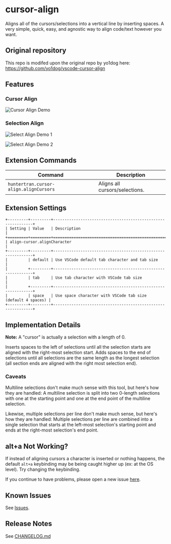 # cursor-align

Aligns all of the cursors/selections into a vertical line by inserting spaces. A very simple, quick, easy, and agnostic way to align code/text however you want.

## Original repository

This repo is modifed upon the original repo by yo1dog here: https://github.com/yo1dog/vscode-cursor-align


## Features

### Cursor Align

![Cursor Align Demo](https://raw.githubusercontent.com/huntertran/vscode-cursor-align-with-tabs/master/img/cursorAlignDemo.gif)

### Selection Align

![Select Align Demo 1](https://raw.githubusercontent.com/huntertran/vscode-cursor-align-with-tabs/master/img/selectAlignDemo1.gif)

![Select Align Demo 2](https://raw.githubusercontent.com/huntertran/vscode-cursor-align-with-tabs/master/img/selectAlignDemo2.gif)


## Extension Commands

 Command                           | Description
-----------------------------------|-------------
`huntertran.cursor-align.alignCursors` | Aligns all cursors/selections.

## Extension Settings

```
+---------+---------+-------------------------------------------------------------+
| Setting | Value   | Description                                                 |
+=========+=========+=============================================================+
| align-cursor.alignCharacter                                                     |
+---------+---------+-------------------------------------------------------------+
|         | default | Use VSCode default tab character and tab size               |
|         +---------+-------------------------------------------------------------+
|         | tab     | Use tab character with VSCode tab size                      |
|         +---------+-------------------------------------------------------------+
|         | space   | Use space character with VSCode tab size (default 4 spaces) |
+---------+---------+-------------------------------------------------------------+
```


## Implementation Details

**Note:** A "cursor" is actually a selection with a length of 0.

Inserts spaces to the left of selections until all the selection starts are aligned with the right-most selection start. Adds spaces to the end of selections until all selections are the same length as the longest selection (all section ends are aligned with the right most selection end).

### Caveats

Multiline selections don't make much sense with this tool, but here's how they are handled: A multiline selection is split into two 0-length selections with one at the starting point and one at the end point of the multiline selection.

Likewise, multiple selections per line don't make much sense, but here's how they are handled: Multiple selections per line are combined into a single selection that starts at the left-most selection's starting point and ends at the right-most selection's end point.


## alt+a Not Working?

If instead of aligning cursors a character is inserted or nothing happens, the default `alt+a` keybinding may be being caught higher up (ex: at the OS level). Try changing the keybinding.

If you continue to have problems, please open a new issue [here](https://github.com/huntertran/vscode-cursor-align/issues).


## Known Issues

See [Issues](https://github.com/huntertran/vscode-cursor-align/issues).

## Release Notes

See [CHANGELOG.md](CHANGELOG.md)